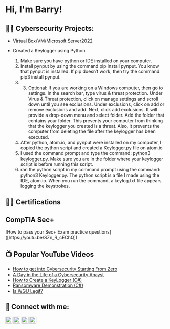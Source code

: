 <h1>Hi, I'm Barry! 
  
<h2>👨‍💻 Cybersecurity Projects:</h2>

- Virtual Box/VM/Microsoft Server2022</b>

- Created a Keylogger using Python
  1. Make sure you have python or IDE installed on your computer.
  2. Install pynput by using the command pip install pynput. You know that pynput is installed. If pip doesn’t work, then try the command: pip3 install pynput.
  3. 3. Optional: If you are working on a Windows computer, then go to settings. In the search bar, type virus & threat protection. Under Virus & Threat protection, click on manage settings and scroll down until you see exclusions. Under exclusions, click on add or remove exclusions and add. Next, click add exclusions. It will provide a drop-down menu and select folder. Add the folder that contains your folder. This prevents your computer from thinking that the keylogger you created is a threat. Also, it prevents the computer from deleting the file after the keylogger has been executed.
  4. After python, atom.io, and pynput were installed on my computer, I copied the python script and created a Keylogger.py file on atom.io
  5.  I used the command prompt and type the command: python3 keylogger.py. Make sure you are in the folder where your keylogger script is before running this script.
  6.  ran the python script in my command prompt using the command: python3 Keylogger.py. The python script is a file I made using the IDE, atom.io. When you run the command, a keylog.txt file appears logging the keystrokes.
     







<h2>👨‍💻 Certifications</h2>

<h2>CompTIA Sec+ </h2>
[How to pass your Sec+ Exam practice questions]([https://youtu.be/SZn_R_cEChQ])

  
<h2>📺 Popular YouTube Videos</h2>

- [How to get into Cybersecurity Starting From Zero](https://www.youtube.com/watch?v=a83ASGn_V_s)
- [A Day in the Life of a Cybersecurity Anayst](https://www.youtube.com/watch?v=uHy3oM7NnoU)
- [How to Create a KeyLogger (C#)](https://www.youtube.com/watch?v=N-L9hklSlNk)
- [Ransomware Demonstration (C#)](https://www.youtube.com/watch?v=OfvdQeh79s0)
- [Is WGU Legit?](https://www.youtube.com/watch?v=E2MwRWxDBkA)

<h2> 🤳 Connect with me:</h2>

[<img align="left" alt="JoshMadakor | YouTube" width="22px" src="https://cdn.jsdelivr.net/npm/simple-icons@v3/icons/youtube.svg" />][youtube]
[<img align="left" alt="JoshMadakor | Twitter" width="22px" src="https://cdn.jsdelivr.net/npm/simple-icons@v3/icons/twitter.svg" />][twitter]
[<img align="left" alt="JoshMadakor | LinkedIn" width="22px" src="https://cdn.jsdelivr.net/npm/simple-icons@v3/icons/linkedin.svg" />][linkedin]
[<img align="left" alt="JoshMadakor | Instagram" width="22px" src="https://cdn.jsdelivr.net/npm/simple-icons@v3/icons/instagram.svg" />][instagram]

[twitter]: https://twitter.com/joshmadakor
[youtube]: https://www.youtube.com/c/joshmadakor
[instagram]: https://www.instagram.com/joshmadakor/
[linkedin]: https://linkedin.com/in/joshmadakor

<!--
**joshmadakor1/joshmadakor1** is a ✨ _special_ ✨ repository because its `README.md` (this file) appears on your GitHub profile.

Here are some ideas to get you started:

- 🔭 I’m currently working on ...
- 🌱 I’m currently learning ...
- 👯 I’m looking to collaborate on ...
- 🤔 I’m looking for help with ...
- 💬 Ask me about ...
- 📫 How to reach me: ...
- 😄 Pronouns: ...
- ⚡ Fun fact: ...
-->
